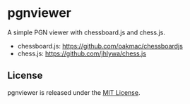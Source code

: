 pgnviewer
=========

A simple PGN viewer with chessboard.js and chess.js.

* chessboard.js: https://github.com/oakmac/chessboardjs
* chess.js: https://github.com/jhlywa/chess.js

License
--------------------------------------

pgnviewer is released under the [MIT License](https://github.com/siansell/pgnviewer/blob/master/LICENSE).

